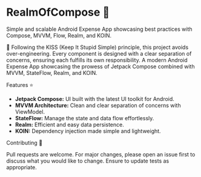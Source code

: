# RealmOfCompose :crown:
Simple and scalable Android Expense App showcasing best practices with Compose, MVVM, Flow, Realm, and KOIN.

🚀 Following the KISS (Keep It Stupid Simple) principle, this project avoids over-engineering. Every component is designed with a clear separation of concerns, ensuring each fulfills its own responsibility.
A modern Android Expense App showcasing the prowess of Jetpack Compose combined with MVVM, StateFlow, Realm, and KOIN.

Features :star:

* **Jetpack Compose:** UI built with the latest UI toolkit for Android.
* **MVVM Architecture:** Clean and clear separation of concerns with ViewModel.
* **StateFlow:** Manage the state and data flow effortlessly.
* **Realm:** Efficient and easy data persistence.
* **KOIN:** Dependency injection made simple and lightweight.

Contributing :handshake:

Pull requests are welcome. For major changes, please open an issue first to discuss what you would like to change. Ensure to update tests as appropriate.